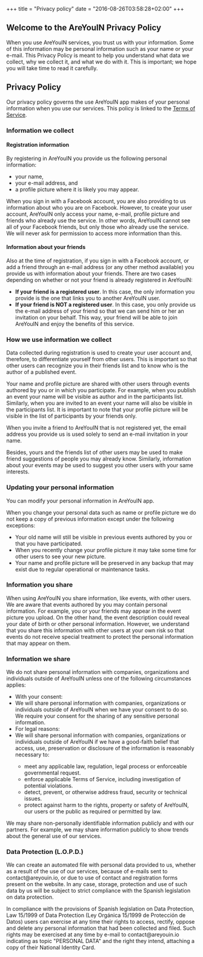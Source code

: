 +++
title = "Privacy policy"
date = "2016-08-26T03:58:28+02:00"
+++
<div class="legal-info">
  <h2>Welcome to the AreYouIN Privacy Policy</h2>
  <p>When you use AreYouIN services, you trust us with your information. Some of this information may be personal information such as your name or your e-mail. This Privacy Policy is meant to help you understand what data we collect, why we collect it, and what we do with it. This is important; we hope you will take time to read it carefully.</p>
  <h2>Privacy Policy</h2>
  <p>Our privacy policy governs the use AreYouIN app makes of your personal information when you use our services. This policy is linked to the <a href="{{% siteurl %}}legal/terms/">Terms of Service</a>.</p>
</div>

<div class="legal-info">
  <h3>Information we collect</h3>
  <h4>Registration information</h4>
  <p>By registering in AreYouIN you provide us the following personal information:</p>
  <ul>
    <li>your name,</li>
    <li>your e-mail address, and</li>
    <li>a profile picture where it is likely you may appear.</li>
  </ul>
  <p>When you sign in with a Facebook account, you are also providing to us information about who you are on Facebook. However, to create your user account, AreYouIN only access your name, e-mail, profile picture and friends who already use the service. In other words, AreYouIN cannot see all of your Facebook friends, but only those who already use the service. We will never ask for permission to access more information than this.</p>

  <h4>Information about your friends</h4>
  <p>Also at the time of registration, if you sign in with a Facebook account, or add a friend through an e-mail address (or any other method available) you provide us with information about your friends. There are two cases depending on whether or not your friend is already registered in AreYouIN:</p>

  <ul>
    <li><strong>If your friend is a registered user</strong>. In this case, the only information you provide is the one that links you to another AreYouIN user.</li>
    <li><strong>If your friend is NOT a registered user</strong>. In this case, you only provide us the e-mail address of your friend so that we can send him or her an invitation on your behalf. This way, your friend will be able to join AreYouIN and enjoy the benefits of this service.</li>
  </ul>
</div>

<div class="legal-info">
  <h3>How we use information we collect</h3>
  <p>Data collected during registration is used to create your user account and, therefore, to differentiate yourself from other users. This is important so that other users can recognize you in their friends list and to know who is the author of a published event.</p>
  <p>Your name and profile picture are shared with other users through events authored by you or in which you participate. For example, when you publish an event your name will be visible as author and in the participants list. Similarly, when you are invited to an event your name will also be visible in the participants list. It is important to note that your profile picture will be visible in the list of participants by your friends only.</p>
  <p>When you invite a friend to AreYouIN that is not registered yet, the email address you provide us is used solely to send an e-mail invitation in your name.</p>
  <p>Besides, yours and the friends list of other users may be used to make friend suggestions of people you may already know. Similarly, information about your events may be used to suggest you other users with your same interests.</p>
</div>

<div class="legal-info">
  <h3>Updating your personal information</h3>
  <p>You can modify your personal information in AreYouIN app.</p>
  <p>When you change your personal data such as name or profile picture we do not keep a copy of previous information except under the following exceptions:</p>
  <ul>
    <li>Your old name will still be visible in previous events authored by you or that you have participated.</li>
    <li>When you recently change your profile picture it may take some time for other users to see your new picture.</li>
    <li>Your name and profile picture will be preserved in any backup that may exist due to regular operational or maintenance tasks.</li>
  </ul>
</div>

<div class="legal-info">
  <h3>Information you share</h3>
  <p>When using AreYouIN you share information, like events, with other users. We are aware that events authored by you may contain personal information. For example, you or your friends may appear in the event picture you upload. On the other hand, the event description could reveal your date of birth or other personal information. However, we understand that you share this information with other users at your own risk so that events do not receive special treatment to protect the personal information that may appear on them.</p>
</div>

<div class="legal-info">
  <h3>Information we share</h3>
  <p>We do not share personal information with companies, organizations and individuals outside of AreYouIN unless one of the following circumstances applies:</p>
  <ul>
  <li class="title">With your consent:</li>
  <li class="body">We will share personal information with companies, organizations or individuals outside of AreYouIN when we have your consent to do so. We require your consent for the sharing of any sensitive personal information.</li>
  <li class="title">For legal reasons:</li>
  <li class="body">
  We will share personal information with companies, organizations or individuals outside of AreYouIN if we have a good-faith belief that access, use, preservation or disclosure of the information is reasonably necessary to:</li>
    <ul>
      <li>meet any applicable law, regulation, legal process or enforceable governmental request.</li>
      <li>enforce applicable Terms of Service, including investigation of potential violations.</li>
      <li>detect, prevent, or otherwise address fraud, security or technical issues.</li>
      <li>protect against harm to the rights, property or safety of AreYouIN, our users or the public as required or permitted by law.</li>
    </ul>
  </ul>
  <p>We may share non-personally identifiable information publicly and with our partners. For example, we may share information publicly to show trends about the general use of our services.</p>
</div>

<div class="legal-info">
  <h3>Data Protection (L.O.P.D.)</h3>
  <p>We can create an automated file with personal data provided to us, whether as a result of the use of our services, because of e-mails sent to contact@areyouin.io, or due to use of contact and registration forms present on the website. In any case, storage, protection and use of such data by us will be subject to strict compliance with the Spanish legislation on data protection.</p>
  <p>In compliance with the provisions of Spanish legislation on Data Protection, Law 15/1999 of Data Protection (Ley Orgánica 15/1999 de Protección de Datos) users can exercise at any time their rights to access, rectify, oppose and delete any personal information that had been collected and filed. Such rights may be exercised at any time by e-mail to contact@areyouin.io indicating as topic "PERSONAL DATA" and the right they intend, attaching a copy of their National Identity Card.</p>
</div>